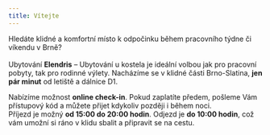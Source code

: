```yaml
---
title: Vítejte
---
```


Hledáte klidné a komfortní místo k odpočinku během pracovního týdne či víkendu v Brně?<br><br>
Ubytování <strong>Elendris</strong> – Ubytování u kostela je ideální volbou jak pro pracovní pobyty, tak pro rodinné výlety. Nacházíme se v klidné části Brno-Slatina, <strong>jen pár minut</strong> od letiště a dálnice D1.

<!-- split -->

Nabízíme možnost <strong>online check-in</strong>. Pokud zaplatíte předem, pošleme Vám přístupový kód a můžete přijet kdykoliv později i během noci.<br>
Příjezd je možný <strong>od <time datetime="15:00">15:00</time> do <time datetime="20:00">20:00</time> hodin</strong>.
Odjezd je <strong>do <time datetime="10:00">10:00</time> hodin</strong>, což vám umožní si ráno v klidu sbalit a připravit se na cestu.

